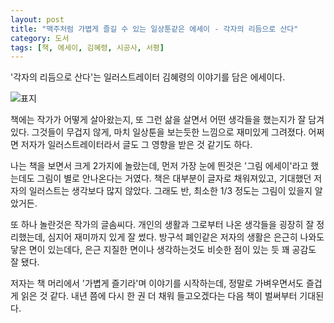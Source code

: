 ```yaml
---
layout: post
title: "맥주처럼 가볍게 즐길 수 있는 일상툰같은 에세이 - 각자의 리듬으로 산다"
category: 도서
tags: [책, 에세이, 김혜령, 시공사, 서평]
---
```


'각자의 리듬으로 산다'는
일러스트레이터 김혜령의 이야기를 담은 에세이다.

![표지](https://lh3.googleusercontent.com/uub4YWQMF1jn8t3Ja09LZEPgX1O4MVCGTTht91Ksi4H59Re9reZ9b7cagCQFpFP1E9K7Hp-l1-0NVA=s480)

책에는 작가가 어떻게 살아왔는지,
또 그런 삶을 살면서 어떤 생각들을 했는지가 잘 담겨있다.
그것들이 무겁지 않게, 마치 일상툰을 보는듯한 느낌으로 재미있게 그려졌다.
어쩌면 저자가 일러스트레이터라서 글도 그 영향을 받은 것 같기도 하다.

나는 책을 보면서 크게 2가지에 놀랐는데,
먼저 가장 눈에 띈것은 '그림 에세이'라고 했는데도
그림이 별로 안나온다는 거였다.
책은 대부분이 글자로 채워져있고,
기대했던 저자의 일러스트는 생각보다 많지 않았다.
그래도 반, 최소한 1/3 정도는 그림이 있을지 알았거든.

또 하나 놀란것은 작가의 글솜씨다.
개인의 생활과 그로부터 나온 생각들을 굉장히 잘 정리했는데,
심지어 재미까지 있게 잘 썼다.
방구석 폐인같은 저자의 생활은
은근히 나와도 닿은 면이 있는데다,
은근 지질한 면이나 생각하는것도 비슷한 점이 있는 듯
꽤 공감도 잘 됐다.

저자는 책 머리에서 '가볍게 즐기라'며 이야기를 시작하는데,
정말로 가벼우면서도 즐겁게 읽은 것 같다.
내년 쯤에 다시 한 권 더 채워 들고오겠다는 다음 책이 벌써부터 기대된다.
